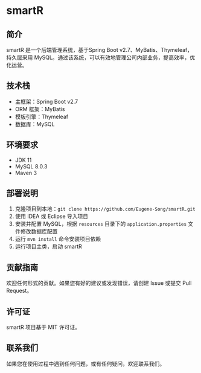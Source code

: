 # smartR

## 简介

smartR 是一个后端管理系统，基于Spring Boot v2.7、MyBatis、Thymeleaf，持久层采用 MySQL。通过该系统，可以有效地管理公司内部业务，提高效率，优化运营。

## 技术栈

- 主框架：Spring Boot v2.7
- ORM 框架：MyBatis
- 模板引擎：Thymeleaf
- 数据库：MySQL

## 环境要求

- JDK 11
- MySQL 8.0.3
- Maven 3

## 部署说明

1. 克隆项目到本地：`git clone https://github.com/Eugene-Song/smartR.git`
2. 使用 IDEA 或 Eclipse 导入项目
3. 安装并配置 MySQL，根据 `resources` 目录下的 `application.properties` 文件修改数据库配置
4. 运行 `mvn install` 命令安装项目依赖
5. 运行项目主类，启动 smartR


## 贡献指南

欢迎任何形式的贡献。如果您有好的建议或发现错误，请创建 Issue 或提交 Pull Request。

## 许可证

smartR 项目基于 MIT 许可证。

## 联系我们

如果您在使用过程中遇到任何问题，或有任何疑问，欢迎联系我们。

